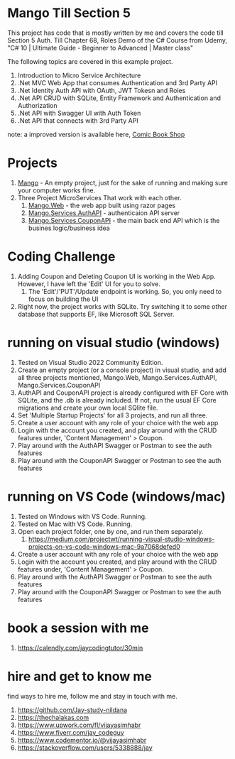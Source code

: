 # Mango Till Section 5

This project has code that is mostly written by me and covers the code till Section 5 Auth. Till Chapter 68, Roles Demo of the C# Course from Udemy, "C# 10 | Ultimate Guide - Beginner to Advanced | Master class" 

The following topics are covered in this example project.

1. Introduction to Micro Service Architecture
1. .Net MVC Web App that consumes Authentication and 3rd Party API
1. .Net Identity Auth API with OAuth, JWT Tokesn and Roles
1. .Net API CRUD with SQLite, Entity Framework and Authentication and Authorization
1. .Net API with Swagger UI with Auth Token
1. .Net API that connects with 3rd Party API

note: a improved version is available here, [Comic Book Shop](https://github.com/Jay-study-nildana/comicbookshop)

# Projects

1. [Mango](Mango) - An empty project, just for the sake of running and making sure your computer works fine. 
1. Three Project MicroServices That work with each other.
    1. [Mango.Web](Mango.Web) - the web app built using razor pages
    1. [Mango.Services.AuthAPI](Mango.Services.AuthAPI) - authenticaion API server
    1. [Mango.Services.CouponAPI](Mango.Services.CouponAPI) - the main back end API which is the busines logic/business idea

# Coding Challenge

1. Adding Coupon and Deleting Coupon UI is working in the Web App. However, I have left the 'Edit' UI for you to solve.
    1. The 'Edit'/'PUT'/Update endpoint is working. So, you only need to focus on building the UI
1. Right now, the project works with SQLite. Try switching it to some other database that supports EF, like Microsoft SQL Server.    

# running on visual studio (windows)

1. Tested on Visual Studio 2022 Community Edition.
1. Create an empty project (or a console project) in visual studio, and add all three projects mentioned, Mango.Web, Mango.Services.AuthAPI, Mango.Services.CouponAPI 
1. AuthAPI and CouponAPI project is already configured with EF Core with SQLite, and the .db is already included. If not, run the usual EF Core migrations and create your own local SQlite file.
1. Set 'Multiple Startup Projects' for all 3 projects, and run all three.
1. Create a user account with any role of your choice with the web app
1. Login with the account you created, and play around with the CRUD features under, 'Content Management' > Coupon.
1. Play around with the AuthAPI Swagger or Postman to see the auth features
1. Play around with the CouponAPI Swagger or Postman to see the auth features

# running on VS Code (windows/mac)

1. Tested on Windows with VS Code. Running.
1. Tested on Mac with VS Code. Running.
1. Open each project folder, one by one, and run them separately. 
    1. https://medium.com/projectwt/running-visual-studio-windows-projects-on-vs-code-windows-mac-9a7068defed0
1. Create a user account with any role of your choice with the web app
1. Login with the account you created, and play around with the CRUD features under, 'Content Management' > Coupon.
1. Play around with the AuthAPI Swagger or Postman to see the auth features
1. Play around with the CouponAPI Swagger or Postman to see the auth features

# book a session with me

1. https://calendly.com/jaycodingtutor/30min

# hire and get to know me

find ways to hire me, follow me and stay in touch with me.

1. https://github.com/Jay-study-nildana
1. https://thechalakas.com
1. https://www.upwork.com/fl/vijayasimhabr
1. https://www.fiverr.com/jay_codeguy
1. https://www.codementor.io/@vijayasimhabr
1. https://stackoverflow.com/users/5338888/jay
